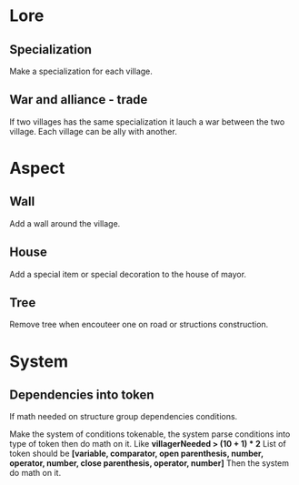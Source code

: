 # Lore

## Specialization

Make a specialization for each village.

## War and alliance - trade

If two villages has the same specialization it lauch a war between the two village. Each village can be ally with another.


# Aspect 

## Wall

Add a wall around the village.

## House

Add a special item or special decoration to the house of mayor.

## Tree

Remove tree when encouteer one on road or structions construction.



# System

## Dependencies into token

If math needed on structure group dependencies conditions.

Make the system of conditions tokenable, the system parse conditions into type of token then do math on it.
Like **villagerNeeded > (10 + 1) * 2**
List of token should be **[variable, comparator, open parenthesis, number, operator, number, close parenthesis, operator, number]**
Then the system do math on it. 